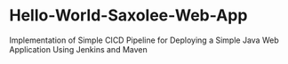 # Hello-World-Saxolee-Web-App
Implementation of Simple CICD Pipeline for Deploying a Simple Java Web Application Using Jenkins and Maven
